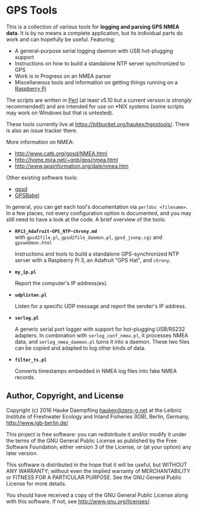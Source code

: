 
GPS Tools
=========

This is a collection of various tools for __logging and parsing GPS NMEA data__.
It is by no means a complete application,
but its individual parts do work and can hopefully be useful.
Featuring:

* A general-purpose serial logging daemon with USB hot-plugging support
* Instructions on how to build a standalone NTP server synchronized to GPS
* Work is in Progress on an NMEA parser
* Miscellaneous tools and information on getting things
  running on a [Raspberry Pi](http://www.raspberrypi.org/)

The scripts are written in [Perl](http://www.perl.org/)
(at least v5.10 but a current version is *strongly* recommended!)
and are intended for use on \*NIX systems
(some scripts may work on Windows but that is untested).

These tools currently live at
<https://bitbucket.org/haukex/hgpstools/>.
There is also an issue tracker there.

More information on NMEA:

* <http://www.catb.org/gpsd/NMEA.html>
* <http://home.mira.net/~gnb/gps/nmea.html>
* <http://www.gpsinformation.org/dale/nmea.htm>

Other existing software tools:

* [gpsd](http://www.catb.org/gpsd/)
* [GPSBabel](http://www.gpsbabel.org/)

In general, you can get each tool's documentation via `perldoc <filename>`.
In a few places, not every configuration option is documented, and
you may still need to have a look at the code.
A brief overview of the tools:

*	**`RPi3_Adafruit-GPS_NTP-chrony.md`**  
	with `gpsd2file.pl`, `gpsd2file_daemon.pl`,
	`gpsd_jsonp.cgi` and `gpswebmon.html`
	
	Instructions and tools to build a standalone GPS-synchronized NTP
	server with a Raspberry Pi 3, an Adafruit "GPS Hat", and `chrony`.

*	**`my_ip.pl`**

	Report the computer's IP address(es).

*	**`udplisten.pl`**

	Listen for a specific UDP message and report the sender's IP address.

*	**`serlog.pl`**

	A generic serial port logger with support for hot-plugging USB/RS232 adapters.
	In combination with `serlog_conf_nmea.pl`, it processes NMEA data,
	and `serlog_nmea_daemon.pl` turns it into a daemon.
	These two files can be copied and adapted to log other kinds of data.

*	**`filter_ts.pl`**

	Converts timestamps embedded in NMEA log files into fake NMEA records.


Author, Copyright, and License
------------------------------

Copyright (c) 2016 Hauke Daempfling <haukex@zero-g.net>
at the Leibniz Institute of Freshwater Ecology and Inland Fisheries (IGB),
Berlin, Germany, <http://www.igb-berlin.de/>

This project is free software: you can redistribute it and/or modify
it under the terms of the GNU General Public License as published by
the Free Software Foundation, either version 3 of the License, or
(at your option) any later version.

This software is distributed in the hope that it will be useful,
but WITHOUT ANY WARRANTY; without even the implied warranty of
MERCHANTABILITY or FITNESS FOR A PARTICULAR PURPOSE. See the
GNU General Public License for more details.

You should have received a copy of the GNU General Public License
along with this software. If not, see <http://www.gnu.org/licenses/>.

